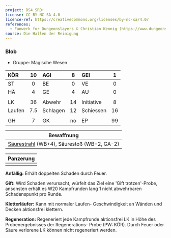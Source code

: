 ```yaml
---
project: DS4 SRD+
license: CC BY-NC-SA 4.0
licence-ref: https://creativecommons.org/licenses/by-nc-sa/4.0/
references: 
  - Fanwerk for Dungeonslayers © Christian Kennig (https://www.dungeonslayers.net/)
source: Die Hallen der Reinigung
---
```


### Blob

- Gruppe: Magische Wesen

| KÖR    | 10  | AGI      |  8  | GEI        |  1  |
| :----- | :-: | :------- | :-: | :--------- | :-: |
| ST     |  0  | BE       |  0  | VE         |  0  |
| HÄ     |  4  | GE       |  4  | AU         |  0  |
|        |     |          |     |            |     |
| LK     | 36  | Abwehr   | 14  | Initiative |  8  |
| Laufen | 7.5 | Schlagen | 12  | Schiessen  | 16  |
|        |     |          |     |            |     |
| GH     |  7  | GK       | no  | EP         | 99  |

|                 Bewaffnung                 |
| :----------------------------------------: |
| [Säurestrahl](../../fanwerk/zauber/saeurestrahl.md) (WB+4), Säurestoß (WB+2, GA-2) |

| Panzerung |
| :-------: |
|           |

**Anfällig:** Erhält doppelten Schaden durch Feuer.

**Gift:** Wird Schaden verursacht, würfelt das Ziel eine 'Gift trotzen'-Probe, ansonsten erhält es W20 Kampfrunden lang 1 nicht abwehrbaren Schadenspunkt pro Runde.

**Kletterläufer:** Kann mit normaler Laufen- Geschwindigkeit an Wänden und Decken aktionsfrei klettern.

**Regeneration:** Regeneriert jede Kampfrunde aktionsfrei LK in Höhe des Probenergebnisses der Regenerations- Probe (PW: KÖR). Durch Feuer oder Säure verlorene LK können nicht regeneriert werden.

